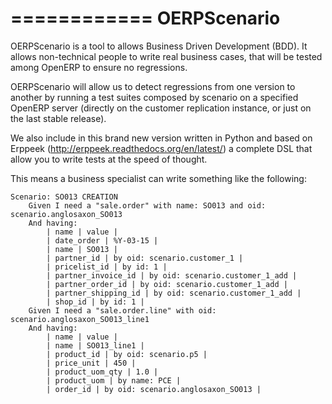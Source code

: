 ============
OERPScenario
============

OERPScenario is a tool to allows Business Driven Development (BDD). It allows
non-technical people to write real business cases, that will be tested among
OpenERP to ensure no regressions.

OERPScenario will allow us to detect regressions from one version to another by
running a test suites composed by scenario on a specified OpenERP server
(directly on the customer replication instance, or just on the last stable
release).

We also include in this brand new version written in Python and based on
Erppeek (http://erppeek.readthedocs.org/en/latest/) a complete DSL that allow
you to write tests at the speed of thought.

This means a business specialist can write something like the following:

    Scenario: SO013 CREATION
        Given I need a "sale.order" with name: SO013 and oid: scenario.anglosaxon_SO013
        And having:
            | name | value |
            | date_order | %Y-03-15 |
            | name | SO013 |
            | partner_id | by oid: scenario.customer_1 |
            | pricelist_id | by id: 1 |
            | partner_invoice_id | by oid: scenario.customer_1_add |
            | partner_order_id | by oid: scenario.customer_1_add |
            | partner_shipping_id | by oid: scenario.customer_1_add |
            | shop_id | by id: 1 |
        Given I need a "sale.order.line" with oid: scenario.anglosaxon_SO013_line1
        And having:
            | name | value |
            | name | SO013_line1 |
            | product_id | by oid: scenario.p5 |
            | price_unit | 450 |
            | product_uom_qty | 1.0 |
            | product_uom | by name: PCE |
            | order_id | by oid: scenario.anglosaxon_SO013 |


